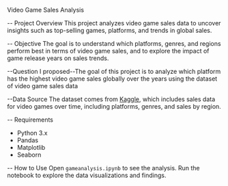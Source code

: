  Video Game Sales Analysis

-- Project Overview
This project analyzes video game sales data to uncover insights such as top-selling games, platforms, and trends in global sales.

-- Objective
The goal is to understand which platforms, genres, and regions perform best in terms of video game sales, and to explore the impact of game release years on sales trends.

--Question I proposed--The goal of this project is to analyze which platform has the highest video game sales globally over the years using the dataset of video game sales data

--Data Source
The dataset comes from [Kaggle](https://www.kaggle.com/datasets/), which includes sales data for video games over time, including platforms, genres, and sales by region.

-- Requirements
- Python 3.x
- Pandas
- Matplotlib
- Seaborn

-- How to Use
Open `gameanalysis.ipynb` to see the analysis. Run the notebook to explore the data visualizations and findings.




